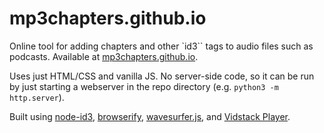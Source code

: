 # mp3chapters.github.io

Online tool for adding chapters and other `id3`` tags to audio files such as podcasts. Available at [mp3chapters.github.io](https://mp3chapters.github.io).

Uses just HTML/CSS and vanilla JS. No server-side code, so it can be run by just starting a webserver in the repo directory (e.g. `python3 -m http.server`).

Built using [node-id3](https://github.com/Zazama/node-id3), [browserify](https://browserify.org/), [wavesurfer.js](https://wavesurfer-js.org/), and [Vidstack Player](https://vidstack.io/docs).